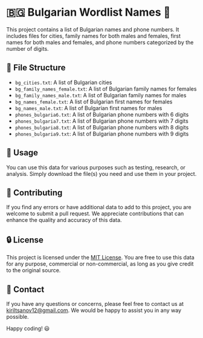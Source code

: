 # 🇧🇬 Bulgarian Wordlist Names 📝

This project contains a list of Bulgarian names and phone numbers. It includes files for cities, family names for both males and females, first names for both males and females, and phone numbers categorized by the number of digits. 

## 📁 File Structure

- `bg_cities.txt`: A list of Bulgarian cities
- `bg_family_names_female.txt`: A list of Bulgarian family names for females
- `bg_family_names_male.txt`: A list of Bulgarian family names for males
- `bg_names_female.txt`: A list of Bulgarian first names for females
- `bg_names_male.txt`: A list of Bulgarian first names for males
- `phones_bulgaria6.txt`: A list of Bulgarian phone numbers with 6 digits
- `phones_bulgaria7.txt`: A list of Bulgarian phone numbers with 7 digits
- `phones_bulgaria8.txt`: A list of Bulgarian phone numbers with 8 digits
- `phones_bulgaria9.txt`: A list of Bulgarian phone numbers with 9 digits

## 🤖 Usage

You can use this data for various purposes such as testing, research, or analysis. Simply download the file(s) you need and use them in your project.

## 📝 Contributing

If you find any errors or have additional data to add to this project, you are welcome to submit a pull request. We appreciate contributions that can enhance the quality and accuracy of this data.

## 🔒 License

This project is licensed under the [MIT License](https://opensource.org/licenses/MIT). You are free to use this data for any purpose, commercial or non-commercial, as long as you give credit to the original source.

## 📧 Contact

If you have any questions or concerns, please feel free to contact us at kiriltsanov12@gmail.com. We would be happy to assist you in any way possible.

Happy coding! 😃
